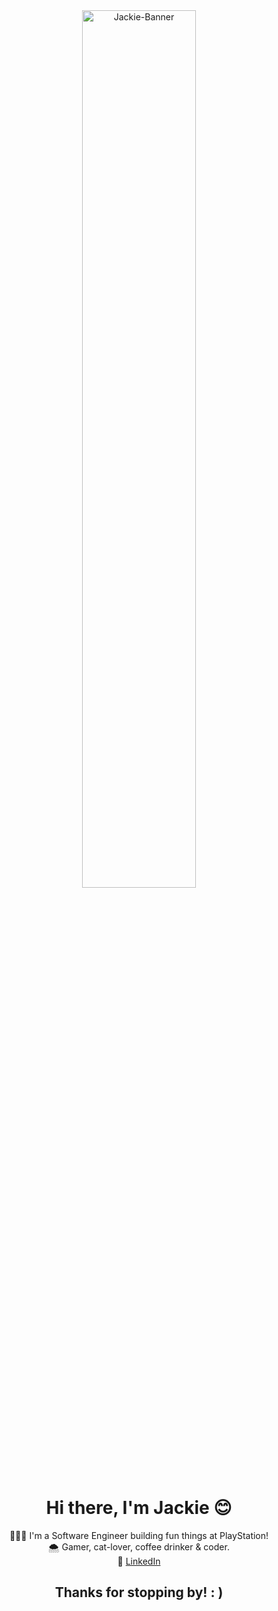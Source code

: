 <div align="center">
  <img src="https://github.com/jackquelinenguyen/jackquelinenguyen/assets/110419643/8fecbfb2-5618-4ac1-91f8-126a4bee40b7" alt="Jackie-Banner" width="60%" height="60%">
  <div>
    <h1>Hi there, I'm Jackie 😊</h1>
    <div>👩🏻‍💻 I'm a Software Engineer building fun things at PlayStation!</div>
    <div>🌨 Gamer, cat-lover, coffee drinker & coder. </div>
    <div>🌟 <a href="https://www.linkedin.com/in/jackquelinenguyen/">LinkedIn</a></div>
    <h2>Thanks for stopping by! : )</h2>
  </div>
</div>

<!--
**jackquelinenguyen/jackquelinenguyen** is a ✨ _special_ ✨ repository because its `README.md` (this file) appears on your GitHub profile.

Here are some ideas to get you started:

- 🔭 I’m currently working on ...
- 🌱 I’m currently learning ...
- 👯 I’m looking to collaborate on ...
- 🤔 I’m looking for help with ...
- 💬 Ask me about ...
- 📫 How to reach me: ...
- 😄 Pronouns: ...
- ⚡ Fun fact: ...
-->
